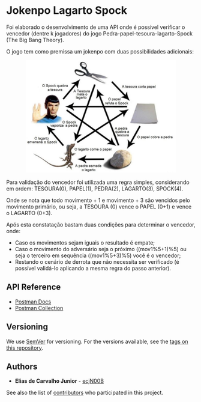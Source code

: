 # Jokenpo Lagarto Spock

Foi elaborado o desenvolvimento de uma API onde é possível verificar o vencedor (dentre k jogadores) do jogo Pedra-papel-tesoura-lagarto-Spock (The Big Bang Theory).

O jogo tem como premissa um jokenpo com duas possibilidades adicionais:

<p align="center">
  <img width="400" height="300" src="docs/images/jokenpo-lagarto-spock.jpg">
</p>

Para validação do vencedor foi utilizada uma regra simples, considerando em ordem: TESOURA(0), PAPEL(1), PEDRA(2), LAGARTO(3), SPOCK(4).

Onde se nota que todo movimento + 1 e movimento + 3 são vencidos pelo movimento primário, ou seja, a TESOURA (0) vence o PAPEL (0+1) e vence o LAGARTO (0+3).

Após esta constatação bastam duas condições para determinar o vencedor, onde:

- Caso os movimentos sejam iguais o resultado é empate;
- Caso o movimento do adversário seja o próximo ((mov1%5+1)%5) ou seja o terceiro em sequência ((mov1%5+3)%5) você é o vencedor;
- Restando o cenário de derrota que não necessita ser verificado (é possível validá-lo aplicando a mesma regra do passo anterior).

## API Reference

- [Postman Docs](https://documenter.getpostman.com/view/3032535/SzmiWGHV?version=latest)
- [Postman Collection](docs/Jokenpo.postman_collection.json)

## Versioning

We use [SemVer](http://semver.org/) for versioning. For the versions available, see the [tags on this repository](https://github.com/ecjN00B/jokenpoSpock/tags).

## Authors

* **Elias de Carvalho Junior** - [ecjN00B](https://github.com/ecjN00B)

See also the list of [contributors](https://github.com/ecjN00B/jokenpoSpock/contributors) who participated in this project.
